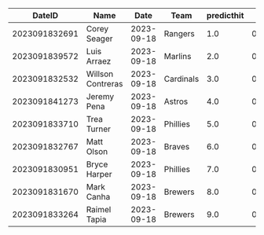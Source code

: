 DateID         |  Name               |  Date        |  Team       |  predicthit  |  predicthitproba     |  hitbool  |  Last7DaysAVG  |  Last15DaysAVG  |  Last30DaysAVG
---------------|---------------------|--------------|-------------|--------------|----------------------|-----------|----------------|-----------------|---------------
2023091832691  |  Corey Seager       |  2023-09-18  |  Rangers    |  1.0         |  0.6170996372362315  |  False    |  0.357         |  0.316          |  0.309
2023091839572  |  Luis Arraez        |  2023-09-18  |  Marlins    |  2.0         |  0.614842582908184   |  False    |  0.433         |  0.34           |  0.321
2023091832532  |  Willson Contreras  |  2023-09-18  |  Cardinals  |  3.0         |  0.6145570218235669  |  False    |  0.538         |  0.414          |  0.289
2023091841273  |  Jeremy Pena        |  2023-09-18  |  Astros     |  4.0         |  0.6144723136900203  |  False    |  0.286         |  0.315          |  0.33
2023091833710  |  Trea Turner        |  2023-09-18  |  Phillies   |  5.0         |  0.6139940684787366  |  False    |  0.355         |  0.373          |  0.374
2023091832767  |  Matt Olson         |  2023-09-18  |  Braves     |  6.0         |  0.6108156308404845  |  False    |  0.296         |  0.415          |  0.308
2023091830951  |  Bryce Harper       |  2023-09-18  |  Phillies   |  7.0         |  0.6107637172059764  |  False    |  0.238         |  0.2            |  0.283
2023091831670  |  Mark Canha         |  2023-09-18  |  Brewers    |  8.0         |  0.6087606487987186  |  False    |  0.421         |  0.386          |  0.386
2023091833264  |  Raimel Tapia       |  2023-09-18  |  Brewers    |  9.0         |  0.6065353512090049  |  False    |  0.0           |  0.0            |  0.0
